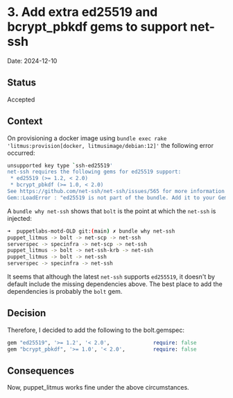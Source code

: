 # 3. Add extra ed25519 and bcrypt_pbkdf gems to support net-ssh

Date: 2024-12-10

## Status

Accepted

## Context

On provisioning a docker image using `bundle exec rake 'litmus:provision[docker, litmusimage/debian:12]'` the following error occurred:

```bash
unsupported key type `ssh-ed25519'
net-ssh requires the following gems for ed25519 support:
 * ed25519 (>= 1.2, < 2.0)
 * bcrypt_pbkdf (>= 1.0, < 2.0)
See https://github.com/net-ssh/net-ssh/issues/565 for more information
Gem::LoadError : "ed25519 is not part of the bundle. Add it to your Gemfile."
```

A `bundle why net-ssh` shows that `bolt` is the point at which the `net-ssh` is injected:

```bash
➜  puppetlabs-motd-OLD git:(main) ✗ bundle why net-ssh
puppet_litmus -> bolt -> net-scp -> net-ssh
serverspec -> specinfra -> net-scp -> net-ssh
puppet_litmus -> bolt -> net-ssh-krb -> net-ssh
puppet_litmus -> bolt -> net-ssh
serverspec -> specinfra -> net-ssh
```

It seems that although the latest `net-ssh` supports `ed255519`, it doesn't by default include the missing dependencies above.  The best place to add the dependencies is probably the `bolt` gem.

## Decision

Therefore, I decided to add the following to the bolt.gemspec:

```ruby
gem "ed25519", '>= 1.2', '< 2.0',              require: false
gem "bcrypt_pbkdf", '>= 1.0', '< 2.0',         require: false
```

## Consequences

Now, puppet_litmus works fine under the above circumstances.
